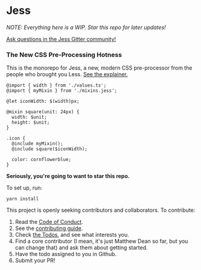 # Jess
_NOTE: Everything here is a WIP. Star this repo for later updates!_

[Ask questions in the Jess Gitter community!](https://gitter.im/jesscss/community)

### The New CSS Pre-Processing Hotness

This is the monorepo for Jess, a new, modern CSS pre-processor from the people who brought you Less. [See the explainer.](docs/README.md)

```less
@import { width } from './values.ts';
@import { myMixin } from './mixins.jess';

@let iconWidth: $(width)px;

@mixin square(unit: 24px) {
  width: $unit;
  height: $unit;
}

.icon {
  @include myMixin();
  @include square($iconWidth);

  color: cornflowerblue;
}
```

**Seriously, you're going to want to star this repo.**

To set up, run:
```
yarn install
```

This project is openly seeking contributors and collaborators. To contribute:

1. Read the [Code of Conduct](./CODE_OF_CONDUCT.md).
2. See the [contributing guide](./CONTRIBUTING.md).
3. Check [the Todos](https://github.com/jesscss/jess/issues?q=is%3Aissue+is%3Aopen+label%3Atodo), and see what interests you.
4. Find a core contributor (I mean, it's just Matthew Dean so far, but you can change that) and ask them about getting started.
5. Have the todo assigned to you in Github.
6. Submit your PR!

